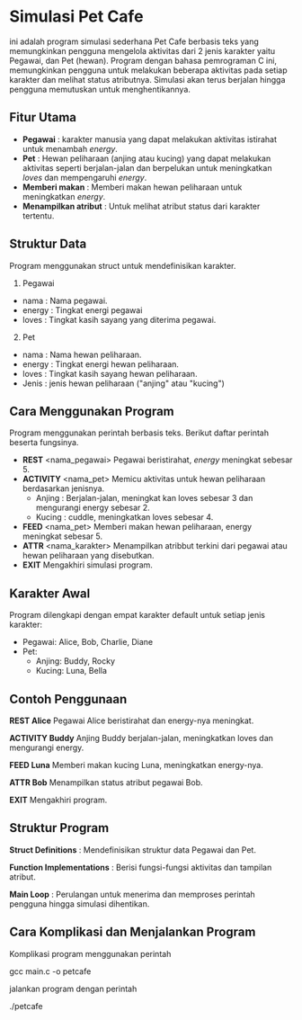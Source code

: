 
# Simulasi Pet Cafe

ini adalah program simulasi sederhana Pet Cafe berbasis teks yang memungkinkan pengguna mengelola aktivitas dari 2 jenis karakter  yaitu Pegawai, dan Pet (hewan). Program dengan bahasa pemrograman C ini, memungkinkan pengguna untuk melakukan beberapa aktivitas pada setiap karakter dan melihat status atributnya. Simulasi akan terus berjalan hingga pengguna memutuskan untuk menghentikannya.
## Fitur Utama 
- **Pegawai** : karakter manusia yang dapat melakukan aktivitas istirahat untuk menambah *energy*.
- **Pet** : Hewan peliharaan (anjing atau kucing) yang dapat melakukan aktivitas seperti berjalan-jalan dan berpelukan untuk meningkatkan *loves* dan mempengaruhi *energy*.
- **Memberi makan** : Memberi makan hewan peliharaan untuk meningkatkan *energy*.
- **Menampilkan atribut** : Untuk melihat atribut status dari karakter tertentu.



## Struktur Data
Program menggunakan struct untuk mendefinisikan karakter.

1. Pegawai
- nama : Nama pegawai.
- energy : Tingkat energi pegawai 
- loves : Tingkat kasih sayang yang diterima pegawai.

2. Pet
- nama : Nama hewan peliharaan.
- energy : Tingkat energi hewan peliharaan.
- loves : Tingkat kasih sayang hewan peliharaan.
- Jenis : jenis hewan peliharaan ("anjing" atau "kucing")


## Cara Menggunakan Program 
Program menggunakan perintah berbasis teks. Berikut daftar perintah beserta fungsinya.
- **REST** <nama_pegawai>
  Pegawai beristirahat, *energy* meningkat sebesar 5.
- **ACTIVITY** <nama_pet>
  Memicu aktivitas untuk hewan peliharaan berdasarkan jenisnya.
   - Anjing : Berjalan-jalan, meningkat kan loves sebesar 3 dan mengurangi energy sebesar 2.
   - Kucing : cuddle, meningkatkan loves sebesar 4.
- **FEED** <nama_pet>
  Memberi makan hewan peliharaan, energy meningkat sebesar 5.
- **ATTR** <nama_karakter> 
  Menampilkan atribbut terkini dari pegawai atau hewan peliharaan yang disebutkan.
- **EXIT** 
  Mengakhiri simulasi program.
  
## Karakter Awal
Program dilengkapi dengan empat karakter default untuk setiap jenis karakter:

- Pegawai: Alice, Bob, Charlie, Diane
- Pet:
   - Anjing: Buddy, Rocky
   - Kucing: Luna, Bella
     
## Contoh Penggunaan
**REST Alice**
Pegawai Alice beristirahat dan energy-nya meningkat.

**ACTIVITY Buddy**
Anjing Buddy berjalan-jalan, meningkatkan loves dan mengurangi energy.

**FEED Luna**
Memberi makan kucing Luna, meningkatkan energy-nya.

**ATTR Bob**
Menampilkan status atribut pegawai Bob.

**EXIT**
Mengakhiri program.
## Struktur Program 
**Struct Definitions** : Mendefinisikan struktur data Pegawai dan Pet.

**Function Implementations** : Berisi fungsi-fungsi aktivitas dan tampilan atribut.

**Main Loop** : Perulangan untuk menerima dan memproses perintah pengguna hingga simulasi dihentikan.

## Cara Komplikasi dan Menjalankan Program
Komplikasi program menggunakan perintah

gcc main.c -o petcafe

jalankan program dengan perintah

./petcafe
